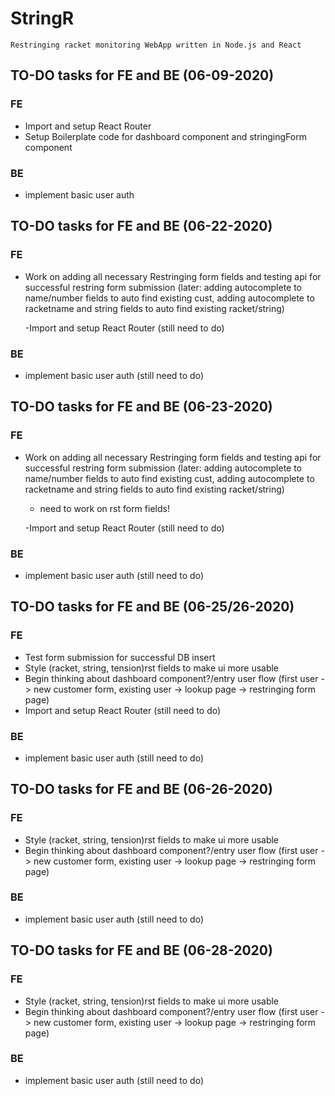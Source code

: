 # StringR

    Restringing racket monitoring WebApp written in Node.js and React

## TO-DO tasks for FE and BE (06-09-2020)

### FE

- Import and setup React Router
- Setup Boilerplate code for dashboard component
  and stringingForm component

### BE

- implement basic user auth

## TO-DO tasks for FE and BE (06-22-2020)

### FE

- Work on adding all necessary Restringing form fields and testing api for
  successful restring form submission (later: adding autocomplete to name/number fields to auto find existing cust, adding autocomplete to racketname and string fields to auto find existing racket/string)

  -Import and setup React Router (still need to do)

### BE

- implement basic user auth (still need to do)

## TO-DO tasks for FE and BE (06-23-2020)

### FE

- Work on adding all necessary Restringing form fields and testing api for
  successful restring form submission (later: adding autocomplete to name/number fields to auto find existing cust, adding autocomplete to racketname and string fields to auto find existing racket/string)

  - need to work on rst form fields!

  -Import and setup React Router (still need to do)

### BE

- implement basic user auth (still need to do)

## TO-DO tasks for FE and BE (06-25/26-2020)

### FE

- Test form submission for successful DB insert
- Style (racket, string, tension)rst fields to make ui more usable
- Begin thinking about dashboard component?/entry user flow (first user -> new customer form, existing user -> lookup page -> restringing form page)
- Import and setup React Router (still need to do)

### BE

- implement basic user auth (still need to do)

## TO-DO tasks for FE and BE (06-26-2020)

### FE

- Style (racket, string, tension)rst fields to make ui more usable
- Begin thinking about dashboard component?/entry user flow (first user -> new customer form, existing user -> lookup page -> restringing form page)

### BE

- implement basic user auth (still need to do)

## TO-DO tasks for FE and BE (06-28-2020)

### FE

- Style (racket, string, tension)rst fields to make ui more usable
- Begin thinking about dashboard component?/entry user flow (first user -> new customer form, existing user -> lookup page -> restringing form page)

### BE

- implement basic user auth (still need to do)
